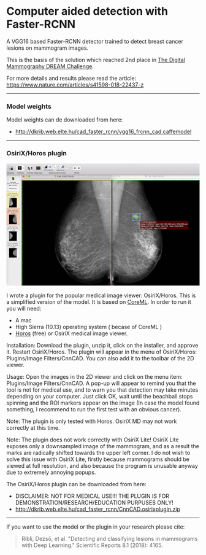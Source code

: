 # Computer aided detection with Faster-RCNN


A VGG16 based Faster-RCNN detector trained to detect breast cancer lesions on mammogram images.

This is the basis of the solution which reached 2nd place in [The Digital Mammography DREAM Challenge]( https://www.synapse.org/Digital_Mammography_DREAM_challenge).

For more details and results please read the article: https://www.nature.com/articles/s41598-018-22437-z

---

### Model weights

Model weights can de downloaded from here:
- http://dkrib.web.elte.hu/cad_faster_rcnn/vgg16_frcnn_cad.caffemodel


---

### OsiriX/Horos plugin

![plugin](docs/plugin_img_small.jpg)

I wrote a plugin for the popular medical image viewer: OsiriX/Horos. This is a simplified version of the model. It is based on [CoreML](https://developer.apple.com/machine-learning/). In order to run it you will need:
- A mac
- High Sierra (10.13) operating system ( becase of CoreML )
- [Horos](https://www.horosproject.org) (free) or OsiriX medical image viewer.

Installation: Download the plugin, unzip it, click on the installer, and approve it. Restart OsiriX/Horos. The plugin will appear in the menu of OsiriX/Horos: Plugins/Image Filters/CnnCAD. You can also add it to the toolbar of the 2D viewer.

Usage: Open the images in the 2D viewer and click on the menu item: Plugins/Image Filters/CnnCAD. A pop-up will appear to remind you that the tool is not for medical use, and to warn you that detection may take minutes depending on your computer. Just click OK, wait until the beachball stops spinning and the ROI markers appear on the image (In case the model found something, I recommend to run the first test with an obvious cancer).

Note: The plugin is only tested with Horos. OsiriX MD may not work correctly at this time.

Note: The plugin does not work correctly with OsiriX Lite! OsiriX Lite exposes only a downsampled image of the mammogram, and as a result the marks are radically shifted towards the upper left corner. I do not wish to solve this issue with OsiriX Lite, firstly because mammograms should be viewed at full resolution, and also because the program is unusable anyway due to extremely annoying popups.

The OsiriX/Horos plugin can be downloaded from here:
- DISCLAIMER: NOT FOR MEDICAL USE!!! THE PLUGIN IS FOR DEMONSTRATION/RESEARCH/EDUCATION PURPUSES ONLY!
- http://dkrib.web.elte.hu/cad_faster_rcnn/CnnCAD.osirixplugin.zip



---

If you want to use the model or the plugin in your research please cite:
> Ribli, Dezső, et al. "Detecting and classifying lesions in mammograms with Deep Learning." Scientific Reports 8.1 (2018): 4165.
